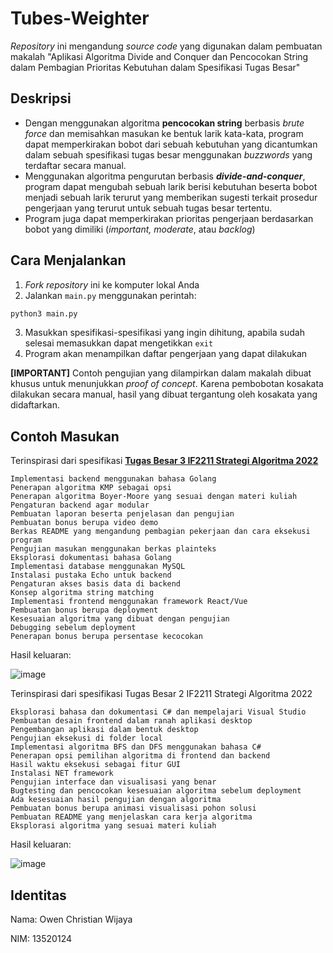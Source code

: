 # Tubes-Weighter

_Repository_ ini mengandung _source code_ yang digunakan dalam pembuatan makalah "Aplikasi Algoritma Divide and Conquer dan Pencocokan String dalam Pembagian Prioritas Kebutuhan dalam Spesifikasi Tugas Besar" 

## Deskripsi
- Dengan menggunakan algoritma **pencocokan string** berbasis _brute force_ dan memisahkan masukan ke bentuk larik kata-kata, program dapat memperkirakan bobot dari sebuah kebutuhan yang dicantumkan dalam sebuah spesifikasi tugas besar menggunakan _buzzwords_ yang terdaftar secara manual.
- Menggunakan algoritma pengurutan berbasis ***divide-and-conquer***, program dapat mengubah sebuah larik berisi kebutuhan beserta bobot menjadi sebuah larik terurut yang memberikan sugesti terkait prosedur pengerjaan yang terurut untuk sebuah tugas besar tertentu.
- Program juga dapat memperkirakan prioritas pengerjaan berdasarkan bobot yang dimiliki (_important, moderate_, atau _backlog_)

## Cara Menjalankan
1. _Fork repository_ ini ke komputer lokal Anda
2. Jalankan `main.py` menggunakan perintah:
```py
python3 main.py
```
3. Masukkan spesifikasi-spesifikasi yang ingin dihitung, apabila sudah selesai memasukkan dapat mengetikkan `exit`
4. Program akan menampilkan daftar pengerjaan yang dapat dilakukan

**[IMPORTANT]** Contoh pengujian yang dilampirkan dalam makalah dibuat khusus untuk menunjukkan _proof of concept_. Karena pembobotan kosakata dilakukan secara manual, hasil yang dibuat tergantung oleh kosakata yang didaftarkan. 

## Contoh Masukan

Terinspirasi dari spesifikasi **<a href = "https://informatika.stei.itb.ac.id/~rinaldi.munir/Stmik/2021-2022/Tugas-Besar-3-IF2211-Strategi-Algoritma-2022.pdf">Tugas Besar 3 IF2211 Strategi Algoritma 2022</a>**
```
Implementasi backend menggunakan bahasa Golang
Penerapan algoritma KMP sebagai opsi
Penerapan algoritma Boyer-Moore yang sesuai dengan materi kuliah
Pengaturan backend agar modular
Pembuatan laporan beserta penjelasan dan pengujian
Pembuatan bonus berupa video demo
Berkas README yang mengandung pembagian pekerjaan dan cara eksekusi program
Pengujian masukan menggunakan berkas plainteks
Eksplorasi dokumentasi bahasa Golang
Implementasi database menggunakan MySQL
Instalasi pustaka Echo untuk backend
Pengaturan akses basis data di backend
Konsep algoritma string matching
Implementasi frontend menggunakan framework React/Vue
Pembuatan bonus berupa deployment
Kesesuaian algoritma yang dibuat dengan pengujian
Debugging sebelum deployment
Penerapan bonus berupa persentase kecocokan
```
Hasil keluaran:

![image](https://user-images.githubusercontent.com/71161031/169676625-5309f43e-de13-499c-935e-cce8262f0552.png)



Terinspirasi dari spesifikasi Tugas Besar 2 IF2211 Strategi Algoritma 2022
```
Eksplorasi bahasa dan dokumentasi C# dan mempelajari Visual Studio
Pembuatan desain frontend dalam ranah aplikasi desktop
Pengembangan aplikasi dalam bentuk desktop
Pengujian eksekusi di folder local
Implementasi algoritma BFS dan DFS menggunakan bahasa C#
Penerapan opsi pemilihan algoritma di frontend dan backend
Hasil waktu eksekusi sebagai fitur GUI
Instalasi NET framework
Pengujian interface dan visualisasi yang benar
Bugtesting dan pencocokan kesesuaian algoritma sebelum deployment
Ada kesesuaian hasil pengujian dengan algoritma
Pembuatan bonus berupa animasi visualisasi pohon solusi
Pembuatan README yang menjelaskan cara kerja algoritma
Eksplorasi algoritma yang sesuai materi kuliah
```

Hasil keluaran:

![image](https://user-images.githubusercontent.com/71161031/169676635-d00de114-5644-41cd-a846-722ecd20db0c.png)



## Identitas
Nama: Owen Christian Wijaya

NIM: 13520124
